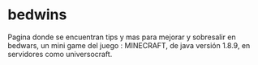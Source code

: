 # bedwins
Pagina donde se encuentran tips y mas para mejorar y sobresalir en bedwars, un mini game del juego : MINECRAFT, de java versión 1.8.9, en servidores como universocraft.
